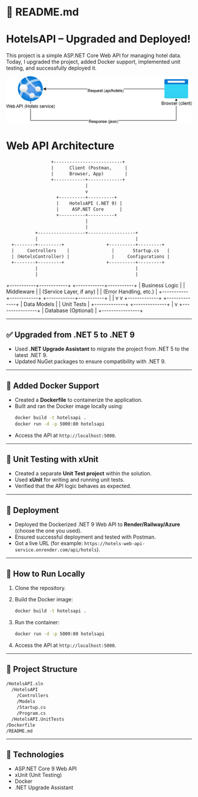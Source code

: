 
# 📘 **README.md**

# HotelsAPI – Upgraded and Deployed!

This project is a simple ASP.NET Core Web API for managing hotel data. Today, I upgraded the project, added Docker support, implemented unit testing, and successfully deployed it.

![image](https://github.com/RamiAlkhateeb/Hotels/blob/main/HotelsService.drawio.png)


# Web API Architecture 

                     +--------------------------+
                     |      Client (Postman,     |
                     |      Browser, App)        |
                     +------------+-------------+
                                  |
                                  v
                       +----------+----------+
                       |    HotelsAPI (.NET 9) |
                       |     ASP.NET Core      |
                       +----------+----------+
                                  |
                                  |
               +------------------+------------------+
               |                                     |
      +--------+---------+                +----------+---------+
      |     Controllers    |                |       Startup.cs   |
      | (HotelsController) |                |     Configurations |
      +--------+---------+                +----------+---------+
               |                                     |
               |                                     |
   +-----------+------------+           +------------+-----------+
   |       Business Logic     |           |      Middleware          |
   | (Service Layer, if any)  |           |   (Error Handling, etc.) |
   +-----------+------------+           +------------+-----------+
               |                                     |
               v                                     v
        +-------------+                       +--------------+
        |   Data Models  |                       |   Unit Tests   |
        +-------------+                       +--------------+
               |
               v
        +----------------+
        |  Database (Optional) |
        +----------------+



---

## ✅ Upgraded from .NET 5 to .NET 9
- Used **.NET Upgrade Assistant** to migrate the project from .NET 5 to the latest .NET 9.
- Updated NuGet packages to ensure compatibility with .NET 9.

---

## 🐳 Added Docker Support
- Created a **Dockerfile** to containerize the application.
- Built and ran the Docker image locally using:
  ```bash
  docker build -t hotelsapi .
  docker run -d -p 5000:80 hotelsapi


* Access the API at `http://localhost:5000`.

---

## 🧪 Unit Testing with xUnit

* Created a separate **Unit Test project** within the solution.
* Used **xUnit** for writing and running unit tests.
* Verified that the API logic behaves as expected.

---

## 🚀 Deployment

* Deployed the Dockerized .NET 9 Web API to **Render/Railway/Azure** (choose the one you used).
* Ensured successful deployment and tested with Postman.
* Got a live URL (for example: `https://hotels-web-api-service.onrender.com/api/hotels`).

---

## 🔧 How to Run Locally

1. Clone the repository.
2. Build the Docker image:

   ```bash
   docker build -t hotelsapi .
   ```
3. Run the container:

   ```bash
   docker run -d -p 5000:80 hotelsapi
   ```
4. Access the API at `http://localhost:5000`.

---

## 📂 Project Structure

```
/HotelsAPI.sln
  /HotelsAPI
    /Controllers
    /Models
    /Startup.cs
    /Program.cs
  /HotelsAPI.UnitTests
/Dockerfile
/README.md
```

---

## 📖 Technologies

* ASP.NET Core 9 Web API
* xUnit (Unit Testing)
* Docker
* .NET Upgrade Assistant

